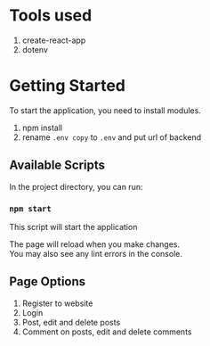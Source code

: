 # Tools used

1. create-react-app
2. dotenv

# Getting Started

To start the application, you need to install modules.

1. npm install
2. rename `.env copy` to `.env` and put url of backend

## Available Scripts

In the project directory, you can run:

### `npm start`

This script will start the application

The page will reload when you make changes.\
You may also see any lint errors in the console.

## Page Options

1. Register to website
2. Login
3. Post, edit and delete posts
4. Comment on posts, edit and delete comments
